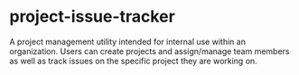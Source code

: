 # project-issue-tracker
A project management utility intended for internal use within an organization. Users can create projects and assign/manage team members as well as track issues on the specific project they are working on. 
